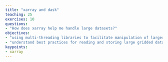 ```yaml
---
title: "xarray and dask"
teaching: 25
exercises: 10
questions:
- "How does xarray help me handle large datasets?"
objectives:
- "using multi-threading libraries to facilitate manipulation of larger-than-memory grids"
- "understand best practices for reading and storing large gridded datasets"
keypoints:
- xarray 
---
```

